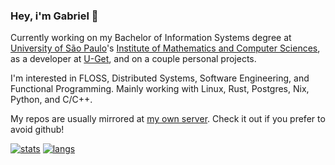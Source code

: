 ### Hey, i'm Gabriel 👋

Currently working on my Bachelor of Information Systems degree at [University of São Paulo](https://usp.br)'s [Institute of Mathematics and Computer Sciences](https://www.icmc.usp.br/en/), as a developer at [U-Get](https://br.linkedin.com/company/u-get), and on a couple personal projects.

I'm interested in FLOSS, Distributed Systems, Software Engineering, and Functional Programming. Mainly working with Linux, Rust, Postgres, Nix, Python, and C/C++.

My repos are usually mirrored at [my own server](https://m7.rs/git). Check it out if you prefer to avoid github!

[![stats](https://github-readme-stats.vercel.app/api?username=misterio77&theme=material-palenight)](https://github.com/Misterio77)
[![langs](https://github-readme-stats.vercel.app/api/top-langs/?username=misterio77&exclude_repo=dotfiles&langs_count=8&layout=compact&theme=material-palenight)](https://github.com/Misterio77?tab=repositories)
